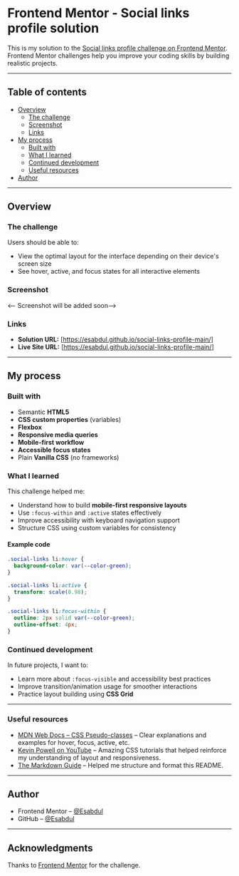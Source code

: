 # Frontend Mentor - Social links profile solution

This is my solution to the [Social links profile challenge on Frontend Mentor](https://www.frontendmentor.io/challenges/social-links-profile-UG32l9m6dQ). Frontend Mentor challenges help you improve your coding skills by building realistic projects.

---

## Table of contents

- [Overview](#overview)
  - [The challenge](#the-challenge)
  - [Screenshot](#screenshot)
  - [Links](#links)
- [My process](#my-process)
  - [Built with](#built-with)
  - [What I learned](#what-i-learned)
  - [Continued development](#continued-development)
  - [Useful resources](#useful-resources)
- [Author](#author)

---

## Overview

### The challenge

Users should be able to:

- View the optimal layout for the interface depending on their device's screen size
- See hover, active, and focus states for all interactive elements

### Screenshot

<-- Screenshot will be added soon-->

### Links

- **Solution URL:** [https://esabdul.github.io/social-links-profile-main/]
- **Live Site URL:** [https://esabdul.github.io/social-links-profile-main/]

---

## My process

### Built with

- Semantic **HTML5**
- **CSS custom properties** (variables)
- **Flexbox**
- **Responsive media queries**
- **Mobile-first workflow**
- **Accessible focus states**
- Plain **Vanilla CSS** (no frameworks)

### What I learned

This challenge helped me:

- Understand how to build **mobile-first responsive layouts**
- Use `:focus-within` and `:active` states effectively
- Improve accessibility with keyboard navigation support
- Structure CSS using custom variables for consistency

#### Example code

```css
.social-links li:hover {
  background-color: var(--color-green);
}

.social-links li:active {
  transform: scale(0.98);
}

.social-links li:focus-within {
  outline: 2px solid var(--color-green);
  outline-offset: 4px;
}
```
### Continued development

In future projects, I want to:

- Learn more about `:focus-visible` and accessibility best practices
- Improve transition/animation usage for smoother interactions
- Practice layout building using **CSS Grid**

---

### Useful resources

- [MDN Web Docs – CSS Pseudo-classes](https://developer.mozilla.org/en-US/docs/Web/CSS/Pseudo-classes) – Clear explanations and examples for hover, focus, active, etc.
- [Kevin Powell on YouTube](https://www.youtube.com/kepowob) – Amazing CSS tutorials that helped reinforce my understanding of layout and responsiveness.
- [The Markdown Guide](https://www.markdownguide.org/) – Helped me structure and format this README.

---

## Author

- Frontend Mentor – [@Esabdul](https://www.frontendmentor.io/profile/Esabdul)
- GitHub – [@Esabdul](https://github.com/Esabdul)

---

## Acknowledgments

Thanks to [Frontend Mentor](https://www.frontendmentor.io/) for the challenge.
